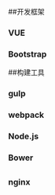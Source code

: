 ##开发框架
 
### VUE ###

### Bootstrap ###

##构建工具

### gulp ###

### webpack ###

### Node.js ###

### Bower ###

## 

### nginx ###

